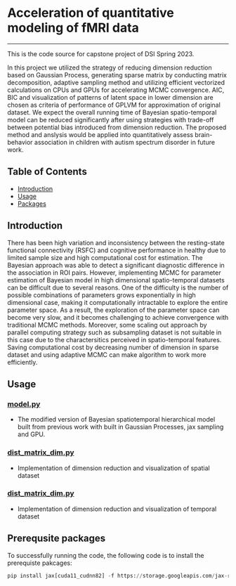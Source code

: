 # Acceleration of quantitative modeling of fMRI data

---

This is the code source for capstone project of DSI Spring 2023.

In this project we utilized the strategy of reducing dimension reduction based on Gaussian Process, generating sparse matrix by conducting matrix decomposition, adaptive sampling method and utilizing efficient vectorized calculations on CPUs and GPUs for accelerating MCMC convergence. AIC, BIC and visualization of patterns of latent space in lower dimension are chosen as criteria of performance of GPLVM for approximation of original dataset. We expect the overall running time of Bayesian spatio-temporal model can be reduced significantly after using strategies with trade-off between potential bias introduced from dimension reduction. The proposed method and anslysis would be applied into quantitatively assess brain-behavior
association in children with autism spectrum disorder in future work.

## Table of Contents

- [Introduction](#introduction)
- [Usage](#usage)
- [Packages](#packages)

## Introduction
There has been high variation and inconsistency between the resting-state functional connectivity (RSFC) and cognitive performance in healthy due to limited sample size and high computational cost for estimation. The Bayesian approach was able to detect a significant diagnostic difference in the association in ROI pairs. However, implementing MCMC for parameter estimation of Bayesian model in high dimensional spatio-temporal datasets can be difficult due to several reasons. One of the difficulty is the number of possible combinations of parameters grows exponentially in high dimensional case, making it computationally intractable to explore the entire parameter space. As a result, the exploration of the parameter space can become very slow,
and it becomes challenging to achieve convergence with traditional MCMC methods. Moreover, some scaling out approach by parallel computing strategy such as subsampling dataset is not suitable in this case due to the charactersitics perceived in spatio-temporal features. Saving computational cost by decreasing number of dimension in sparse dataset and using adaptive MCMC can make algorithm to work more efficiently.

## Usage

### [model.py](https://github.com/yutingmeivu/acceleration_fmri/blob/main/PyMC3_model_data/model.py)
  - The modified version of Bayesian spatiotemporal hierarchical model built from previous work with built in Gaussian Processes, jax sampling and GPU.

### [dist_matrix_dim.py](https://github.com/yutingmeivu/acceleration_fmri/blob/main/PyMC3_model_data/dist_matrix_dim.py)
  - Implementation of dimension reduction and visualization of spatial dataset 
  
### [dist_matrix_dim.py](https://github.com/yutingmeivu/acceleration_fmri/blob/main/PyMC3_model_data/dist_matrix_dim.py)
  - Implementation of dimension reduction and visualization of temporal dataset 
  
## Prerequsite packages
To successfully running the code, the following code is to install the prerequiste pakcages:
```python
pip install jax[cuda11_cudnn82] -f https://storage.googleapis.com/jax-releases/jax_cuda_releases.html jaxlib numpyro "pymc>=4" GPy tensorflow sklearn seaborn
```
